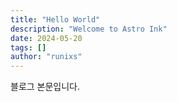 ```yaml
---
title: "Hello World"
description: "Welcome to Astro Ink"
date: 2024-05-20
tags: []
author: "runixs"
---
```


블로그 본문입니다.
